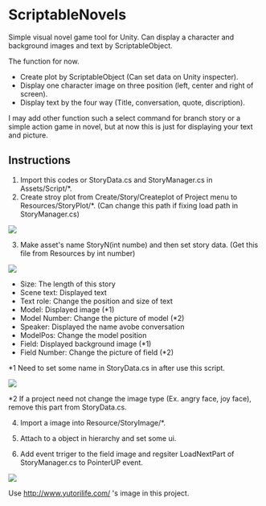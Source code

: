 # ScriptableNovels
Simple visual novel game tool for Unity.
Can display a character and background images and text by ScriptableObject. 

The function for now.
* Create plot by ScriptableObject (Can set data on Unity inspecter).
* Display one character image on three position (left, center and right of screen).
* Display text by the four way (Title, conversation, quote, discription).

I may add other function such a select command for branch story or a simple action game in novel, but at now this is just for displaying your text and picture.

## Instructions
1. Import this codes or StoryData.cs and StoryManager.cs in Assets/Script/*.
2. Create stroy plot from Create/Story/Createplot of Project menu to Resources/StoryPlot/*. (Can change this path if fixing load path in StoryManager.cs)
<img src="https://user-images.githubusercontent.com/50002207/73133925-d6a7ec00-4072-11ea-9898-4dc804841e6b.png">

3. Make asset's name StoryN(int numbe) and then set story data. (Get this file from Resources by int number)
<img src="https://user-images.githubusercontent.com/50002207/73133970-db20d480-4073-11ea-8452-7166b0e3d497.png">

 * Size: The length of this story
 * Scene text: Displayed text
 * Text role: Change the position and size of text
 * Model: Displayed image (*1)
 * Model Number: Change the picture of model (*2)
 * Speaker: Displayed the name avobe conversation
 * ModelPos: Change the model position
 * Field: Displayed background image (*1)
 * Field Number: Change the picture of field (*2)
 
*1 Need to set some name in StoryData.cs in after use this script.

<img src="https://user-images.githubusercontent.com/50002207/73134092-972ecf00-4075-11ea-82b0-03adca62f8ac.png">

*2 If a project need not change the image type (Ex. angry face, joy face), remove this part from StoryData.cs.

4. Import a image into Resource/StoryImage/*.

5. Attach to a object in hierarchy and set some ui.
6. Add event trriger to the field image and regsiter LoadNextPart of StoryManager.cs to PointerUP event.

<img src="https://user-images.githubusercontent.com/50002207/73134180-f3462300-4076-11ea-92bc-d7f4a1f736bf.png">


Use http://www.yutorilife.com/ 's image in this project.
